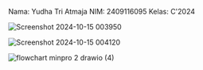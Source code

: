 Nama: Yudha Tri Atmaja 
NIM: 2409116095 
Kelas: C'2024

![Screenshot 2024-10-15 003950](https://github.com/user-attachments/assets/ccd6efec-8033-4552-bc2e-7dd07d48c7a2)

![Screenshot 2024-10-15 004120](https://github.com/user-attachments/assets/ce44a4dc-7476-481f-98c4-58bdb66da9e7)

![flowchart minpro 2 drawio (4)](https://github.com/user-attachments/assets/a30ec78a-df89-4685-8734-da7f51726b22)
